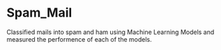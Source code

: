 # Spam_Mail
Classified mails into spam and ham using Machine Learning Models and measured the performence of each of the models.
